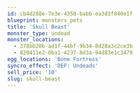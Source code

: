 ```yaml
---
id: cb4d288e-7e3e-4358-babb-ea3d3f840e1f
blueprint: monsters_pets
title: 'Skull Beast'
monster_type: undead
monster_locations:
  - 378bb20b-ad1f-44bf-9b34-8d28a3c2ce3b
  - 820411e2-0ba1-4237-8d3a-94d83e1c3479
egg_locations: 'Bone Fortress'
syncro_effect: 'DEF: Undeads'
sell_price: '10'
slug: skull-beast
---
```

